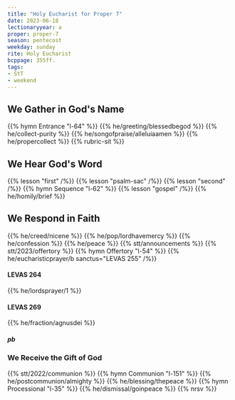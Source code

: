 ```yaml
---
title: "Holy Eucharist for Proper 7"
date: 2023-06-18
lectionaryyear: a
proper: proper-7
season: pentecost
weekday: sunday
rite: Holy Eucharist
bcppage: 355ff.
tags:
- StT
- weekend
---
```

## We Gather in God's Name
{{% hymn Entrance "l-64" %}}
{{% he/greeting/blessedbegod %}}
{{% he/collect-purity %}}
{{% he/songofpraise/alleluiaamen %}}
{{% he/propercollect %}}
{{% rubric-sit %}}
## We Hear God's Word
{{% lesson "first" /%}}
{{% lesson "psalm-sac" /%}}
{{% lesson "second" /%}}
{{% hymn Sequence "l-62" %}}
{{% lesson "gospel" /%}}
{{% he/homily/brief %}}
## We Respond in Faith
{{% he/creed/nicene %}}
{{% he/pop/lordhavemercy %}}
{{% he/confession %}}
{{% he/peace %}}
{{% stt/announcements %}}
{{% stt/2023/offertory %}}
{{% hymn Offertory "l-54" %}}
{{% he/eucharisticprayer/b sanctus="LEVAS 255" /%}}
#### LEVAS 264
{{% he/lordsprayer/1 %}}
#### LEVAS 269
{{% he/fraction/agnusdei %}}
##### pb
### We Receive the Gift of God
{{% stt/2022/communion %}}
{{% hymn Communion "l-151" %}}
{{% he/postcommunion/almighty %}}
{{% he/blessing/thepeace %}}
{{% hymn Processional "l-35" %}}
{{% he/dismissal/goinpeace %}}
{{% nrsv %}}


